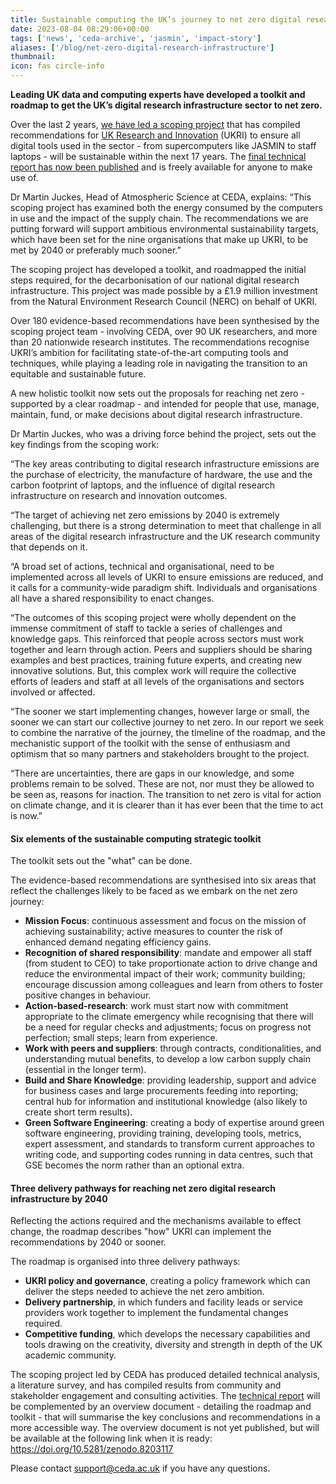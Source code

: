```yaml
---
title: Sustainable computing the UK’s journey to net zero digital research infrastructure by 2040
date: 2023-08-04 08:29:06+00:00
tags: ['news', 'ceda-archive', 'jasmin', 'impact-story']
aliases: ['/blog/net-zero-digital-research-infrastructure']
thumbnail: 
icon: fas circle-info
---
```


**Leading UK data and computing experts have developed a toolkit and roadmap to get the UK’s digital research infrastructure sector to net zero.**

Over the last 2 years, [we have led a scoping project](https://net-zero-dri.ceda.ac.uk/) that has compiled recommendations for [UK Research and Innovation](https://www.ukri.org/) (UKRI) to ensure all digital tools used in the sector - from supercomputers like JASMIN to staff laptops - will be sustainable within the next 17 years. The [final technical report has now been published](https://doi.org/10.5281/zenodo.8199983) and is freely available for anyone to make use of.

Dr Martin Juckes, Head of Atmospheric Science at CEDA, explains: “This scoping project has examined both the energy consumed by the computers in use and the impact of the supply chain. The recommendations we are putting forward will support ambitious environmental sustainability targets, which have been set for the nine organisations that make up UKRI, to be met by 2040 or preferably much sooner.”

The scoping project has developed a toolkit, and roadmapped the initial steps required, for the decarbonisation of our national digital research infrastructure. This project was made possible by a £1.9 million investment from the Natural Environment Research Council (NERC) on behalf of UKRI.

Over 180 evidence-based recommendations have been synthesised by the scoping project team - involving CEDA, over 90 UK researchers, and more than 20 nationwide research institutes. The recommendations recognise UKRI’s ambition for facilitating state-of-the-art computing tools and techniques, while playing a leading role in navigating the transition to an equitable and sustainable future.

A new holistic toolkit now sets out the proposals for reaching net zero - supported by a clear roadmap - and intended for people that use, manage, maintain, fund, or make decisions about digital research infrastructure.

Dr Martin Juckes, who was a driving force behind the project, sets out the key findings from the scoping work:

“The key areas contributing to digital research infrastructure emissions are the purchase of electricity, the manufacture of hardware, the use and the carbon footprint of laptops, and the influence of digital research infrastructure on research and innovation outcomes.

“The target of achieving net zero emissions by 2040 is extremely challenging, but there is a strong determination to meet that challenge in all areas of the digital research infrastructure and the UK research community that depends on it.

“A broad set of actions, technical and organisational, need to be implemented across all levels of UKRI to ensure emissions are reduced, and it calls for a community-wide paradigm shift. Individuals and organisations all have a shared responsibility to enact changes.

“The outcomes of this scoping project were wholly dependent on the immense commitment of staff to tackle a series of challenges and knowledge gaps. This reinforced that people across sectors must work together and learn through action. Peers and suppliers should be sharing examples and best practices, training future experts, and creating new innovative solutions. But, this complex work will require the collective efforts of leaders and staff at all levels of the organisations and sectors involved or affected.

“The sooner we start implementing changes, however large or small, the sooner we can start our collective journey to net zero. In our report we seek to combine the narrative of the journey, the timeline of the roadmap, and the mechanistic support of the toolkit with the sense of enthusiasm and optimism that so many partners and stakeholders brought to the project.

“There are uncertainties, there are gaps in our knowledge, and some problems remain to be solved. These are not, nor must they be allowed to be seen as, reasons for inaction. The transition to net zero is vital for action on climate change, and it is clearer than it has ever been that the time to act is now.”

#### Six elements of the sustainable computing strategic toolkit

The toolkit sets out the "what" can be done.

The evidence-based recommendations are synthesised into six areas that reflect the challenges likely to be faced as we embark on the net zero journey:

* **Mission Focus**: continuous assessment and focus on the mission of achieving sustainability; active measures to counter the risk of enhanced demand negating efficiency gains.
* **Recognition of shared responsibility**: mandate and empower all staff (from student to CEO) to take proportionate action to drive change and reduce the environmental impact of their work; community building; encourage discussion among colleagues and learn from others to foster positive changes in behaviour.
* **Action-based-research**: work must start now with commitment appropriate to the climate emergency while recognising that there will be a need for regular checks and adjustments; focus on progress not perfection; small steps; learn from experience.
* **Work with peers and suppliers**: through contracts, conditionalities, and understanding mutual benefits, to develop a low carbon supply chain (essential in the longer term).
* **Build and Share Knowledge**: providing leadership, support and advice for business cases and large procurements feeding into reporting; central hub for information and institutional knowledge (also likely to create short term results).
* **Green Software Engineering**: creating a body of expertise around green software engineering, providing training, developing tools, metrics, expert assessment, and standards to transform current approaches to writing code, and supporting codes running in data centres, such that GSE becomes the norm rather than an optional extra.

#### Three delivery pathways for reaching net zero digital research infrastructure by 2040

Reflecting the actions required and the mechanisms available to effect change, the roadmap describes "how" UKRI can implement the recommendations by 2040 or sooner.

The roadmap is organised into three delivery pathways:

* **UKRI policy and governance**, creating a policy framework which can deliver the steps needed to achieve the net zero ambition.
* **Delivery partnership**, in which funders and facility leads or service providers work together to implement the fundamental changes required.
* **Competitive funding**, which develops the necessary capabilities and tools drawing on the creativity, diversity and strength in depth of the UK academic community.

The scoping project led by CEDA has produced detailed technical analysis, a literature survey, and has compiled results from community and stakeholder engagement and consulting activities. The [technical report](https://doi.org/10.5281/zenodo.8199983) will be complemented by an overview document - detailing the roadmap and toolkit - that will summarise the key conclusions and recommendations in a more accessible way. The overview document is not yet published, but will be available at the following link when it is ready: <https://doi.org/10.5281/zenodo.8203117>

Please contact support@ceda.ac.uk if you have any questions.  
